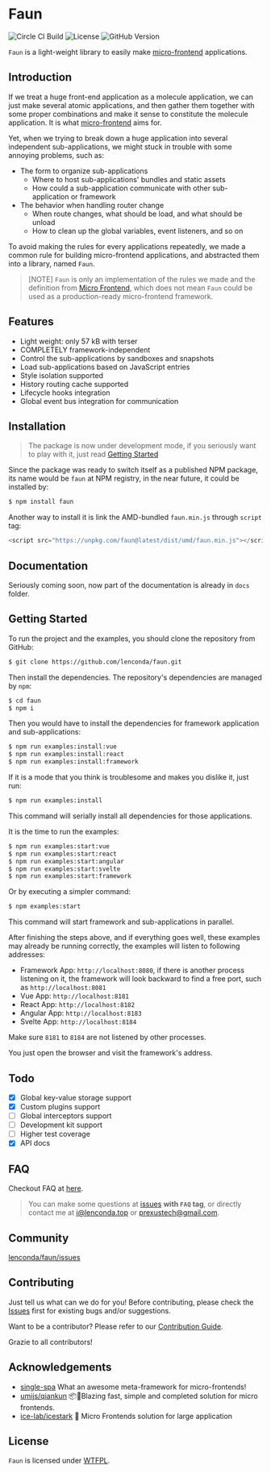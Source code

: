 # Faun

![Circle CI Build](https://circleci.com/gh/lenconda/faun.svg?style=svg)
![License](https://img.shields.io/github/license/lenconda/faun)
![GitHub Version](https://img.shields.io/github/package-json/v/lenconda/faun)


`Faun` is a light-weight library to easily make [micro-frontend](https://micro-frontends.org/) applications.

## Introduction

If we treat a huge front-end application as a molecule application, we can just make several atomic applications, and then gather them together with some proper combinations and make it sense to constitute the molecule application. It is what [micro-frontend](https://micro-frontends.org/) aims for.

Yet, when we trying to break down a huge application into several independent sub-applications, we might stuck in trouble with some annoying problems, such as:

- The form to organize sub-applications
  - Where to host sub-applications' bundles and static assets
  - How could a sub-application communicate with other sub-application or framework
- The behavior when handling router change
  - When route changes, what should be load, and what should be unload
  - How to clean up the global variables, event listeners, and so on

To avoid making the rules for every applications repeatedly, we made a common rule for building micro-frontend applications, and abstracted them into a library, named `Faun`.

> [NOTE] `Faun` is only an implementation of the rules we made and the definition from [Micro Frontend](https://micro-frontends.org/), which does not mean `Faun` could be used as a production-ready micro-frontend framework.

## Features

- Light weight: only 57 kB with terser
- COMPLETELY framework-independent
- Control the sub-applications by sandboxes and snapshots
- Load sub-applications based on JavaScript entries
- Style isolation supported
- History routing cache supported
- Lifecycle hooks integration
- Global event bus integration for communication

## Installation

> The package is now under development mode, if you seriously want to play with it, just read [Getting Started](#getting-started)

Since the package was ready to switch itself as a published NPM package, its name would be `faun` at NPM registry, in the near future, it could be installed by:

```bash
$ npm install faun
```

Another way to install it is link the AMD-bundled `faun.min.js` through `script` tag:

```javascript
<script src="https://unpkg.com/faun@latest/dist/umd/faun.min.js"></script>
```

## Documentation

Seriously coming soon, now part of the documentation is already in `docs` folder.

## Getting Started

To run the project and the examples, you should clone the repository from GitHub:

```bash
$ git clone https://github.com/lenconda/faun.git
```

Then install the dependencies. The repository's dependencies are managed by `npm`:

```bash
$ cd faun
$ npm i
```

Then you would have to install the dependencies for framework application and sub-applications:

```bash
$ npm run examples:install:vue
$ npm run examples:install:react
$ npm run examples:install:framework
```

If it is a mode that you think is troublesome and makes you dislike it, just run:

```bash
$ npm run examples:install
```

This command will serially install all dependencies for those applications.

It is the time to run the examples:

```bash
$ npm run examples:start:vue
$ npm run examples:start:react
$ npm run examples:start:angular
$ npm run examples:start:svelte
$ npm run examples:start:framework
```

Or by executing a simpler command:

```bash
$ npm examples:start
```

This command will start framework and sub-applications in parallel.

After finishing the steps above, and if everything goes well, these examples may already be running correctly, the examples will listen to following addresses:

- Framework App: `http://localhost:8080`, if there is another process listening on it, the framework will look backward to find a free port, such as `http://localhost:8081`
- Vue App: `http://localhost:8181`
- React App: `http://localhost:8182`
- Angular App: `http://localhost:8183`
- Svelte App: `http://localhost:8184`

Make sure `8181` to `8184` are not listened by other processes.

You just open the browser and visit the framework's address.

## Todo

- [x] Global key-value storage support
- [x] Custom plugins support
- [ ] Global interceptors support
- [ ] Development kit support
- [ ] Higher test coverage
- [x] API docs

## FAQ

Checkout FAQ at [here](https://faun.lenconda.top/#/faq/).

> You can make some questions at [issues](https://github.com/lenconda/faun/issues) **with `FAQ` tag**, or directly contact me at [i@lenconda.top](mailto:i@lenconda.top) or [prexustech@gmail.com](mailto:prexustech@gmail.com).

## Community

[lenconda/faun/issues](https://github.com/lenconda/faun/issues)

## Contributing

Just tell us what can we do for you! Before contributing, please check the [Issues](https://github.com/lenconda/faun/issues) first for existing bugs and/or suggestions.

Want to be a contributor? Please refer to our [Contribution Guide](CONTRIBUTING.md).

Grazie to all contributors!

## Acknowledgements

- [single-spa](https://github.com/CanopyTax/single-spa) What an awesome meta-framework for micro-frontends!
- [umijs/qiankun](https://github.com/umijs/qiankun) 📦🚀Blazing fast, simple and completed solution for micro frontends.
- [ice-lab/icestark](https://github.com/ice-lab/icestark) 🐯 Micro Frontends solution for large application

## License

`Faun` is licensed under [WTFPL](LICENSE).
